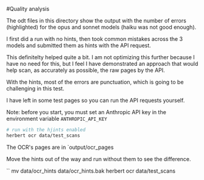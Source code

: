 #Quality analysis

The odt files in this directory show the output with the number of
errors (highlighted) for the opus and sonnet models (haiku was not good enough).

I first did a run with no hints, then took common mistakes across the
3 models and submitted them as hints with the API request.

This definitelty helped quite a bit. I am not optimizing this further
because I have no need for this, but I feel I have demonstrated an approach
that would help scan, as accurately as possible, the raw pages by the API.

With the hints, most of the errors are punctuation, which is going to be
challenging in this test.

I have left in some test pages so you can run the API requests yourself.

Note: before you start, you must set an Anthropic API key in the environment
variable `ANTHROPIC_API_KEY`

```bash
# run with the hjints enabled
herbert ocr data/test_scans
```

The OCR's pages are in `output/ocr_pages

Move the hints out of the way and run without them to see the difference.

``
mv data/ocr_hints data/ocr_hints.bak
herbert ocr data/test_scans
```
